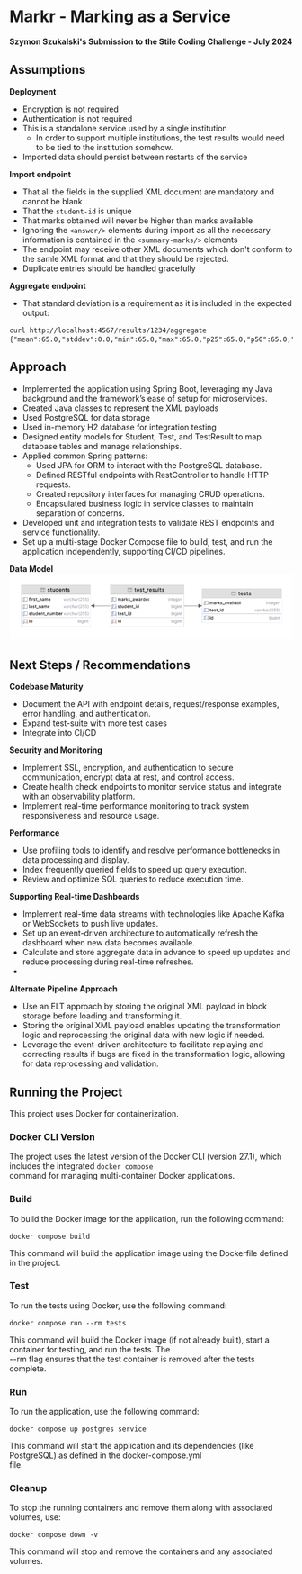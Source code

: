 # Markr - Marking as a Service

**Szymon Szukalski's Submission to the Stile Coding Challenge - July 2024**

## Assumptions

**Deployment**
- Encryption is not required
- Authentication is not required
- This is a standalone service used by a single institution
    - In order to support multiple institutions, the test results would need to be tied to the institution somehow.
- Imported data should persist between restarts of the service

**Import endpoint**
- That all the fields in the supplied XML document are mandatory and cannot be blank
- That the `student-id` is unique
- That marks obtained will never be higher than marks available
- Ignoring the `<answer/>` elements during import as all the necessary information is contained in the `<summary-marks/>` elements
- The endpoint may receive other XML documents which don't conform to the samle XML format and that they should be rejected.
- Duplicate entries should be handled gracefully

**Aggregate endpoint**
- That standard deviation is a requirement as it is included in the expected output:

```shell
curl http://localhost:4567/results/1234/aggregate
{"mean":65.0,"stddev":0.0,"min":65.0,"max":65.0,"p25":65.0,"p50":65.0,"p75":65.0,"count":1}
```

## Approach

- Implemented the application using Spring Boot, leveraging my Java background and the framework’s ease of setup for microservices.
- Created Java classes to represent the XML payloads
- Used PostgreSQL for data storage
- Used in-memory H2 database for integration testing
- Designed entity models for Student, Test, and TestResult to map database tables and manage relationships.
- Applied common Spring patterns:
    - Used JPA for ORM to interact with the PostgreSQL database.
    - Defined RESTful endpoints with RestController to handle HTTP requests.
    - Created repository interfaces for managing CRUD operations.
    - Encapsulated business logic in service classes to maintain separation of concerns.
- Developed unit and integration tests to validate REST endpoints and service functionality.
- Set up a multi-stage Docker Compose file to build, test, and run the application independently, supporting CI/CD pipelines.

**Data Model**
![Markr Data Model](markr_data_model.png)

## Next Steps / Recommendations

**Codebase Maturity**
- Document the API with endpoint details, request/response examples, error handling, and authentication.
- Expand test-suite with more test cases
- Integrate into CI/CD

**Security and Monitoring**
- Implement SSL, encryption, and authentication to secure communication, encrypt data at rest, and control access.
- Create health check endpoints to monitor service status and integrate with an observability platform.
- Implement real-time performance monitoring to track system responsiveness and resource usage. 

**Performance**
- Use profiling tools to identify and resolve performance bottlenecks in data processing and display.
- Index frequently queried fields to speed up query execution.
- Review and optimize SQL queries to reduce execution time.

**Supporting Real-time Dashboards**
- Implement real-time data streams with technologies like Apache Kafka or WebSockets to push live updates.
- Set up an event-driven architecture to automatically refresh the dashboard when new data becomes available.
- Calculate and store aggregate data in advance to speed up updates and reduce processing during real-time refreshes.
- 
**Alternate Pipeline Approach**
- Use an ELT approach by storing the original XML payload in block storage before loading and transforming it.
- Storing the original XML payload enables updating the transformation logic and reprocessing the original data with new logic if needed.
- Leverage the event-driven architecture to facilitate replaying and correcting results if bugs are fixed in the transformation logic, allowing for data reprocessing and validation.

## Running the Project

This project uses Docker for containerization.

### Docker CLI Version

The project uses the latest version of the Docker CLI (version 27.1), which includes the integrated `docker compose`  
command for managing multi-container Docker applications.

### Build

To build the Docker image for the application, run the following command:

```shell  
docker compose build
```  

This command will build the application image using the Dockerfile defined in the project.

### Test

To run the tests using Docker, use the following command:

```shell  
docker compose run --rm tests
```  

This command will build the Docker image (if not already built), start a container for testing, and run the tests. The  
--rm flag ensures that the test container is removed after the tests complete.

### Run

To run the application, use the following command:

```shell  
docker compose up postgres service
```  

This command will start the application and its dependencies (like PostgreSQL) as defined in the docker-compose.yml  
file.

### Cleanup

To stop the running containers and remove them along with associated volumes, use:

```shell  
docker compose down -v
```  

This command will stop and remove the containers and any associated volumes.